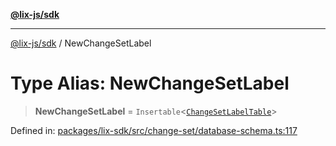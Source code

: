 [**@lix-js/sdk**](../README.md)

***

[@lix-js/sdk](../README.md) / NewChangeSetLabel

# Type Alias: NewChangeSetLabel

> **NewChangeSetLabel** = `Insertable`\<[`ChangeSetLabelTable`](ChangeSetLabelTable.md)\>

Defined in: [packages/lix-sdk/src/change-set/database-schema.ts:117](https://github.com/opral/monorepo/blob/9bfa52db93cdc611a0e5ae280016f4a334c2a6ac/packages/lix-sdk/src/change-set/database-schema.ts#L117)
